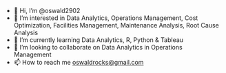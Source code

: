 - 👋 Hi, I’m @oswald2902
- 👀 I’m interested in Data Analytics, Operations Management, Cost Optimization, Facilities Management, Maintenance Analysis, Root Cause Analysis
- 🌱 I’m currently learning Data Analytics, R, Python & Tableau
- 💞️ I’m looking to collaborate on Data Analytics in Operations Management
- 📫 How to reach me oswaldrocks@gmail.com

<!---
oswald2902/oswald2902 is a ✨ special ✨ repository because its `README.md` (this file) appears on your GitHub profile.
You can click the Preview link to take a look at your changes.
--->
